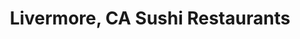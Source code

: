 ---
layout: city
title: Livermore, CA Sushi Restaurants
permalink: /california/livermore/
stateAbbr: CA
stateName: California
cityName: Livermore

---